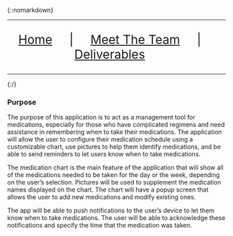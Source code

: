 
{::nomarkdown}
<hr>
<div>
  <p style='font-size:2em' align=center>
  <a href="https://rlltde08.github.io/cs495">Home</a>  &nbsp &nbsp |  &nbsp &nbsp 
  <a href="https://rlltde08.github.io/cs495/about">Meet The Team</a> &nbsp &nbsp  | &nbsp &nbsp 
  <a href="https://rlltde08.github.io/cs495/deliverables">Deliverables</a> &nbsp &nbsp  
  </p>
</div>
<hr>
{:/}

### Purpose


The purpose of this application is to act as a management tool for medications, especially for those who have complicated regimens and need assistance in remembering when to take their medications. The application will allow the user to configure their medication schedule using a customizable chart, use pictures to help them identify medications, and be able to send reminders to let users know when to take medications.

The medication chart is the main feature of the application that will show all of the medications needed to be taken for the day or the week, depending on the user’s selection. Pictures will be used to supplement the medication names displayed on the chart. The chart will have a popup screen that allows the user to add new medications and modify existing ones.

The app will be able to push notifications to the user’s device to let them know when to take medications. The user will be able to acknowledge these notifications and specify the time that the medication was taken.

